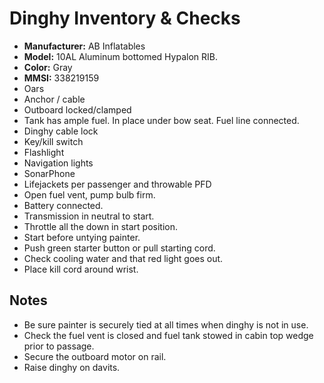 # Dinghy Inventory & Checks

* **Manufacturer:** AB Inflatables
* **Model:** 10AL Aluminum bottomed Hypalon RIB.
* **Color:** Gray
* **MMSI:** 338219159
* Oars
* Anchor / cable
* Outboard locked/clamped
* Tank has ample fuel. In place under bow seat. Fuel line connected.
* Dinghy cable lock
* Key/kill switch
* Flashlight
* Navigation lights
* SonarPhone
* Lifejackets per passenger and throwable PFD
* Open fuel vent, pump bulb firm.
* Battery connected.
* Transmission in neutral to start.
* Throttle all the down in start position.
* Start before untying painter.
* Push green starter button or pull starting cord.
* Check cooling water and that red light goes out.
* Place kill cord around wrist.

## Notes

* Be sure painter is securely tied at all times when dinghy is not in use.
* Check the fuel vent is closed and fuel tank stowed in cabin top wedge prior to passage.
* Secure the outboard motor on rail.
* Raise dinghy on davits.
